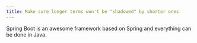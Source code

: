 ```yaml
---
title: Make sure longer terms won't be "shadowed" by shorter ones
---
```

Spring Boot is an awesome framework based on Spring and everything can be done in Java.
